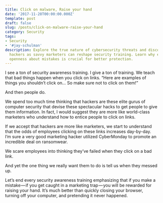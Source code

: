 ```yaml
---
title: Click on malware, Raise your hand
date: '2017-11-28T00:00:00.000Z'
template: post
draft: false
slug: /posts/click-on-malware-raise-your-hand
category: Security
tags:
- Security
- '#jay-schulman'
description: Explore the true nature of cybersecurity threats and discover why viewing
  hackers as savvy marketers can reshape security training. Learn why encouraging
  openness about mistakes is crucial for better protection.
---
```

I see a ton of security awareness training. I give a ton of training. We teach that bad things happen when you click on links. “Here are examples of things you shouldn’t click on… So make sure not to click on them!”

And then people do. 

<soapbox> We spend too much time thinking that hackers are these elite gurus of computer security that devise these spectacular hacks to get people to give them information. In fact, I would suggest they are more like world-class marketers who understand how to entice people to click on links. </soapbox>

If we accept that hackers are more like marketers, we start to understand that the odds of employees clicking on these links increases day-by-day. I’m sure a very good marketing hacker utilized CyberMonday to promote an incredible deal on ransomwear.

We scare employees into thinking they’ve failed when they click on a bad link.

And yet the one thing we really want them to do is tell us when they messed up.

Let’s end every security awareness training emphasizing that if you make a mistake — if you get caught in a marketing trap — you will be rewarded for raising your hand. It’s much better than quickly closing your browser, turning off your computer, and pretending it never happened.